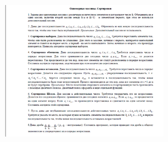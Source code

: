 ![](https://github.com/andreiartsiomenka/introduction-to-java/blob/main/src/by/basic/unit2_Algorithmization/sorting/sorting_1.png)
